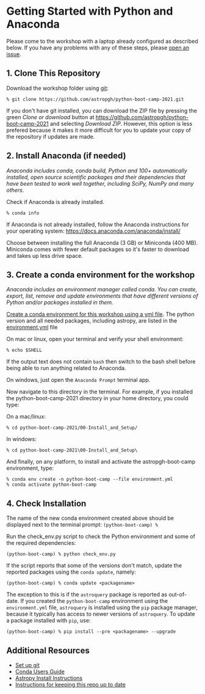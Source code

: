 # Getting Started with Python and Anaconda

Please come to the workshop with a laptop already configured as described below.
If you have any problems with any of these steps, please [open an issue](https://github.com/astropgh/python-boot-camp-2021/issues).

## 1. Clone This Repository

Download the workshop folder using [git](https://help.github.com/articles/set-up-git/):

    % git clone https://github.com/astropgh/python-boot-camp-2021.git

If you don't have git installed, you can download the ZIP file by pressing the green *Clone or download* button at https://github.com/astropgh/python-boot-camp-2021 and selecting *Download ZIP*.  However, this option is less prefered because it makes it more difficult for you to update your copy of the repository if updates are made.

## 2. Install Anaconda (if needed)

*Anaconda includes conda, conda build, Python and 100+ automatically installed, open source scientific packages and their dependencies that have been tested to work well together, including SciPy, NumPy and many others.*

Check if Anaconda is already installed.

    % conda info

If Anaconda is not already installed, follow the Anaconda instructions for your operating system:
https://docs.anaconda.com/anaconda/install/

Choose between installing the full Anaconda (3 GB) or  Miniconda (400 MB).
Miniconda comes with fewer default packages so it's faster to download and takes up less drive space.

## 3. Create a conda environment for the workshop
*Anaconda includes an environment manager called conda.  You can create, export, list, remove and update environments that have different versions of Python and/or packages installed in them.*

[Create a conda environment for this workshop using a yml file](https://conda.io/docs/user-guide/tasks/manage-environments.html#creating-an-environment-from-an-environment-yml-file).
The python version and all needed packages, including astropy, are listed in the [environment.yml](https://github.com/astropgh/astropgh-boot-camp-2020/tree/master/notebooks/00-Install_and_Setup/environment.yml) file

On mac or linux, open your terminal and verify your shell environment:

    % echo $SHELL

If the output text does not contain `bash` then switch to the bash shell before being able to run anything related to Anaconda.

On windows, just open the `Anaconda Prompt` terminal app.

Now navigate to this directory in the terminal.  For example, if you installed the python-boot-camp-2021 directory in your home directory, you could type:

On a mac/linux:

    % cd python-boot-camp-2021/00-Install_and_Setup/  

In windows:

    % cd python-boot-camp-2021\00-Install_and_Setup\

And finally, on any platform, to install and activate the astropgh-boot-camp environment, type:

    % conda env create -n python-boot-camp --file environment.yml
    % conda activate python-boot-camp

## 4. Check Installation

The name of the new conda environment created above should be displayed next to the terminal prompt: `(python-boot-camp) % `

Run the check_env.py script to check the Python environment and some of the required dependencies:

    (python-boot-camp) % python check_env.py

If the script reports that some of the versions don't match, update the reported packages using the ``conda update``, namely:

    (python-boot-camp) % conda update <packagename>

The exception to this is if the `astroquery` package is reported as out-of-date.  If you created the `python-boot-camp` environment using the `environment.yml` file, `astroquery` is installed using the `pip` package manager, because it typically has access to newer versions of `astroquery`.  To update a package installed with `pip`, use:

    (python-boot-camp) % pip install --pre <packagename> --upgrade

## Additional Resources
- [Set up git](https://help.github.com/articles/set-up-git/)
- [Conda Users Guide](https://conda.io/docs/user-guide/index.html)
- [Astropy Install Instructions](http://docs.astropy.org/en/stable/install.html)
- [Instructions for keeping this repo up to date](UPDATING.md)
